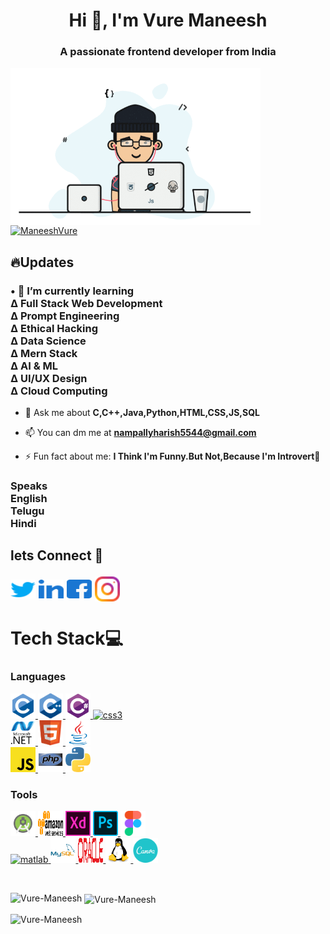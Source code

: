 <h1 align="center">Hi 👋, I'm Vure Maneesh</h1>
<h3 align="center">A passionate frontend developer from India</h3>
<img align="left" alt="coding" width="400" src="coder.gif">
<p align="left"> <a href="https://twitter.com/nampallyharish6" target="blank"><img src="https://img.shields.io/twitter/follow/ManeeshVure?logo=twitter&style=for-the-badge" alt="ManeeshVure" /></a> </p>
<h2 align="left">🔥Updates</h2>
<h3>• 🌱 I’m currently learning
<br>∆ Full Stack Web Development
<br>∆ Prompt Engineering
<br>∆ Ethical Hacking
<br>∆ Data Science
<br>∆ Mern Stack
<br>∆ AI & ML
<br>∆ UI/UX Design
<br>∆ Cloud Computing</h3>

- 💬 Ask me about **C,C++,Java,Python,HTML,CSS,JS,SQL**

- 📫 You can dm me at **nampallyharish5544@gmail.com**

- ⚡ Fun fact about me: **I Think I'm Funny.But Not,Because I'm Introvert🤪**

<h3>Speaks
<br>English
<br>Telugu
<br>Hindi
<h2 align="left">lets Connect 🤝</h>
<p align="left">
<a href="https://twitter.com/ManeeshVure" target="blank"><img align="center" src="twitter.svg" alt="ManeeshVure" height="30" width="40" /></a>
<a href="https://www.linkedin.com/in/vure-maneesh/" target="blank"><img align="center" src="linkedin.svg" alt="vure-maneesh" height="30" width="40" /></a>
<a href="https://www.facebook.com/nampallyharish143.L?mibextid=ZbWKwL" target="blank"><img align="center" src="facebook.svg" alt="vure-maneesh" height="30" width="40" /></a>
<a href="https://instagram.com/vure_maneesh" target="blank"><img align="center" src="instagram.svg" alt="vure_maneesh height="30" width="40" /></a>
</p>
<h1 align="left">Tech Stack💻</h1>
<h3 align="left">Languages</h3>
<p align="left"><a href="https://www.cprogramming.com/" target="_blank" rel="noreferrer"> <img src="c.svg" alt="c" width="40" height="40"/> </a> 
  <a href="https://www.w3schools.com/cpp/" target="_blank" rel="noreferrer"> <img src="cplusplus.svg" alt="cplusplus" width="40" height="40"/> </a> 
  <a href="https://www.w3schools.com/cs/" target="_blank" rel="noreferrer"> <img src="csharp.svg" alt="csharp" width="40" height="40"/> </a>
  <a href="https://www.w3schools.com/css/" target="_blank" rel="noreferrer"> <img src="css-icon.svg" alt="css3" width="40" height="40"/> </a> </br>
  <a href="https://dotnet.microsoft.com/" target="_blank" rel="noreferrer"> <img src="microsoft-dot-net.svg" alt="dotnet" width="40" height="40"/> </a> 
  <a href="https://www.w3.org/html/" target="_blank" rel="noreferrer"> <img src="html.svg" alt="html5" width="40" height="40"/> </a>
  <a href="https://www.java.com" target="_blank" rel="noreferrer"> <img src="java.svg" alt="java" width="40" height="40"/> </a></br>
  <a href="https://developer.mozilla.org/en-US/docs/Web/JavaScript" target="_blank" rel="noreferrer"> <img src="javascript.svg" alt="javascript" width="40" height="40"/> </a>
  <a href="https://www.php.net" target="_blank" rel="noreferrer"> <img src="php.svg" alt="php" width="40" height="40"/> </a> 
  <a href="https://www.python.org" target="_blank" rel="noreferrer"> <img src="python.svg" alt="python" width="40" height="40"/> </a> </p>
<h3 align="left">Tools</h3>
<p align="left"> <a href="https://developer.android.com" target="_blank" rel="noreferrer"> <img src="android-studio.svg" alt="android" width="40" height="40"/> </a> 
 <a href="https://aws.amazon.com" target="_blank" rel="noreferrer"> <img src="amazon-web-services.svg" alt="aws" width="40" height="40"/> </a>
  <a href="https://www.adobe.com/products/xd.html" target="_blank" rel="noreferrer"> <img src="adobe-xd.svg" alt="xd" width="40" height="40"/> </a>
  <a href="https://www.photoshop.com/en" target="_blank" rel="noreferrer"> <img src="adobe-photoshop.svg" alt="photoshop" width="40" height="40"/> </a>
  <a href="https://www.figma.com/" target="_blank" rel="noreferrer"> <img src="figma.svg" alt="figma" width="40" height="40"/> </a> </br>
   <a href="https://www.mathworks.com/" target="_blank" rel="noreferrer"> <img src="https://upload.wikimedia.org/wikipedia/commons/2/21/Matlab_Logo.png" alt="matlab" width="40" height="40"/> </a>
<a href="https://www.mysql.com/" target="_blank" rel="noreferrer"> <img src="mysql.svg" alt="mysql" width="40" height="40"/> </a> 
  <a href="https://www.oracle.com/" target="_blank" rel="noreferrer"> <img src="oracle.svg" alt="oracle" width="40" height="40"/> </a>
  <a href="https://www.linux.org/" target="_blank" rel="noreferrer"> <img src="linux.svg" alt="linux" width="40" height="40"/> </a>
  <a href="https://www.canva.com/" target="_blank" rel="noreferrer"> <img src="canva.svg" alt="canva" width="40" height="40"/> </a>
</p>
</br> <p><img align="left" src="https://github-readme-stats.vercel.app/api/top-langs?username=Vure-Maneesh&show_icons=true&locale=en&layout=compact" alt="Vure-Maneesh" /></p>

<p>&nbsp;<img align="center" src="https://github-readme-stats.vercel.app/api?username=Vure-Maneesh&show_icons=true&locale=en" alt="Vure-Maneesh" /></p>

<p><img align="center" src="https://github-readme-streak-stats.herokuapp.com/?user=Vure-Maneesh&" alt="Vure-Maneesh" /></p>
